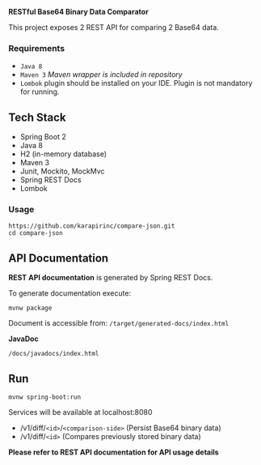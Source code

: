 **RESTful Base64 Binary Data Comparator**


This project exposes 2 REST API for comparing 2 Base64 data.

### Requirements
  * `Java 8`
  * `Maven 3` *Maven wrapper is included in repository* 
  * `Lombok` plugin should be installed on your IDE. Plugin is not mandatory for running.

## Tech Stack
- Spring Boot 2
- Java 8
- H2 (in-memory database)
- Maven 3
- Junit, Mockito, MockMvc
- Spring REST Docs
- Lombok

### Usage 
    
    https://github.com/karapirinc/compare-json.git
    cd compare-json
    
## API Documentation

**REST API documentation** is generated by Spring REST Docs.

To generate documentation execute: 
   
    mvnw package
    
 Document is accessible from: `/target/generated-docs/index.html`
  
**JavaDoc**   
 
 `/docs/javadocs/index.html`

## Run

    mvnw spring-boot:run
    
Services will be available at localhost:8080

* /v1/diff/`<id>`/`<comparison-side>` (Persist Base64 binary data)
* /v1/diff/`<id>` (Compares previously stored binary data)

**Please refer to REST API documentation for API usage details**

